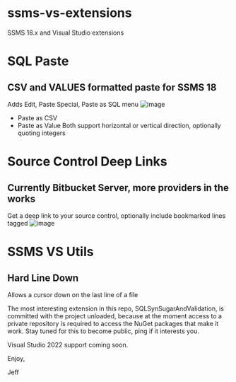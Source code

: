 # ssms-vs-extensions
SSMS 18.x and Visual Studio extensions

# SQL Paste
## CSV and VALUES formatted paste for SSMS 18
Adds Edit, Paste Special, Paste as SQL menu
![image](https://user-images.githubusercontent.com/5674343/188520420-b2a154e8-ba26-44f9-83b1-6c90c06681de.png)
* Paste as CSV
* Paste as Value
Both support horizontal or vertical direction, optionally quoting integers

# Source Control Deep Links
## Currently Bitbucket Server, more providers in the works
Get a deep link to your source control, optionally include bookmarked lines tagged
![image](https://user-images.githubusercontent.com/5674343/188520633-41d6bdca-1bf0-48ce-aa98-8e213bcd9f30.png)

# SSMS VS Utils
## Hard Line Down
Allows a cursor down on the last line of a file

The most interesting extension in this repo, SQLSynSugarAndValidation, is committed with the project unloaded, because at the moment access to a private repository is required to access the NuGet packages that make it work.  Stay tuned for this to become public, ping if it interests you.

Visual Studio 2022 support coming soon.

Enjoy,

Jeff
